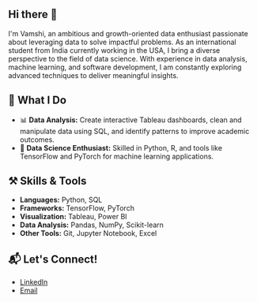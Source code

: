 ## Hi there 👋
I'm Vamshi, an ambitious and growth-oriented data enthusiast passionate about leveraging data to solve impactful problems. As an international student from India currently working in the USA, I bring a diverse perspective to the field of data science. With experience in data analysis, machine learning, and software development, I am constantly exploring advanced techniques to deliver meaningful insights.

## 🌟 What I Do
- 📊 **Data Analysis:** Create interactive Tableau dashboards, clean and manipulate data using SQL, and identify patterns to improve academic outcomes.
- 🤖 **Data Science Enthusiast:** Skilled in Python, R, and tools like TensorFlow and PyTorch for machine learning applications.

## ⚒️ Skills & Tools
- **Languages:** Python, SQL
- **Frameworks:** TensorFlow, PyTorch
- **Visualization:** Tableau, Power BI
- **Data Analysis:** Pandas, NumPy, Scikit-learn
- **Other Tools:** Git, Jupyter Notebook, Excel


## 📬 Let's Connect!
- [LinkedIn]((https://www.linkedin.com/in/vamshi-samudrala-40953b173/))
- [Email](mailto:samudralavamshi147.com)
